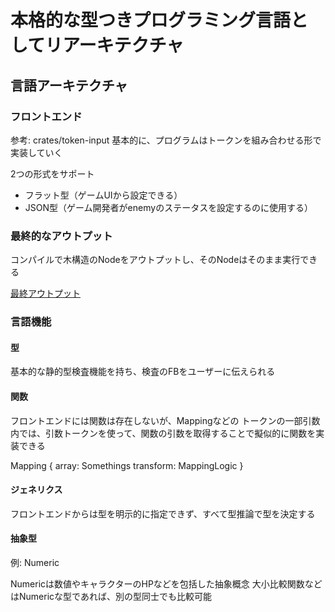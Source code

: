 # 本格的な型つきプログラミング言語としてリアーキテクチャ

## 言語アーキテクチャ

### フロントエンド
参考: crates/token-input
基本的に、プログラムはトークンを組み合わせる形で実装していく

2つの形式をサポート
- フラット型（ゲームUIから設定できる）
- JSON型（ゲーム開発者がenemyのステータスを設定するのに使用する）

### 最終的なアウトプット
コンパイルで木構造のNodeをアウトプットし、そのNodeはそのまま実行できる

[最終アウトプット](crates/action-system)

### 言語機能

#### 型
基本的な静的型検査機能を持ち、検査のFBをユーザーに伝えられる

#### 関数
フロントエンドには関数は存在しないが、Mappingなどの
トークンの一部引数内では、引数トークンを使って、関数の引数を取得することで擬似的に関数を実装できる

Mapping {
  array: Somethings
  transform: MappingLogic
}

#### ジェネリクス
フロントエンドからは型を明示的に指定できず、すべて型推論で型を決定する


#### 抽象型
例: Numeric

Numericは数値やキャラクターのHPなどを包括した抽象概念
大小比較関数などはNumericな型であれば、別の型同士でも比較可能
